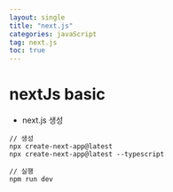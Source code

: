 ```yaml
---
layout: single
title: "next.js"
categories: javaScript
tag: next.js
toc: true
---
```


# nextJs basic

- next.js 생성
```
// 생성
npx create-next-app@latest
npx create-next-app@latest --typescript

// 실행
npm run dev
```

## 


